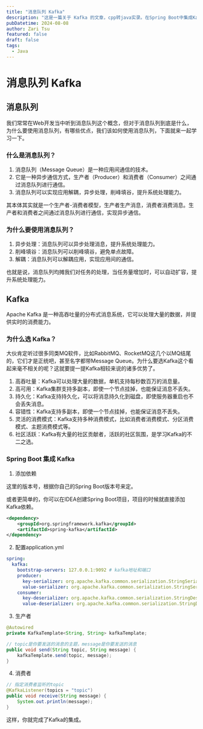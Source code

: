 ```yaml
---
title: "消息队列 Kafka"
description: "这是一篇关于 Kafka 的文章，cpp转java实录。在Spring Boot中集成Kafka，实现消息队列。"
pubDatetime: 2024-08-08
author: Zari Tsu
featured: false
draft: false
tags:
  - Java
---
```


# 消息队列 Kafka

## 消息队列

我们常常在Web开发当中听到消息队列这个概念，但对于消息队列到底是什么，为什么要使用消息队列，有哪些优点，我们该如何使用消息队列，下面就来一起学习一下。

### 什么是消息队列？

1. 消息队列（Message Queue）是一种应用间通信的技术。
2. 它是一种异步通信方式，生产者（Producer）和消费者（Consumer）之间通过消息队列进行通信。
3. 消息队列可以实现应用解耦，异步处理，削峰填谷，提升系统处理能力。

其本体其实就是一个生产者-消费者模型，生产者生产消息，消费者消费消息。生产者和消费者之间通过消息队列进行通信，实现异步通信。

### 为什么要使用消息队列？

1. 异步处理：消息队列可以异步处理消息，提升系统处理能力。
2. 削峰填谷：消息队列可以削峰填谷，避免单点故障。
3. 解耦：消息队列可以解耦应用，实现应用间的通信。

也就是说，消息队列均摊我们对任务的处理，当任务量增加时，可以自动扩容，提升系统处理能力。

## Kafka

Apache Kafka 是一种高吞吐量的分布式消息系统，它可以处理大量的数据，并提供实时的消费能力。

### 为什么选 Kafka？

大伙肯定听过很多同类MQ软件，比如RabbitMQ、RocketMQ这几个以MQ结尾的，它们才是正统吧，甚至名字都带Message Queue。为什么要选Kafka这个看起来毫不相关的呢？这就要提一提Kafka相较来说的诸多优势了。

1. 高吞吐量：Kafka可以处理大量的数据，单机支持每秒数百万的消息量。
2. 高可用：Kafka集群支持多副本，即使一个节点挂掉，也能保证消息不丢失。
3. 持久化：Kafka支持持久化，可以将消息持久化到磁盘，即使服务器重启也不会丢失消息。
4. 容错性：Kafka支持多副本，即使一个节点挂掉，也能保证消息不丢失。
5. 灵活的消费模式：Kafka支持多种消费模式，比如消费者消费模式、分区消费模式、主题消费模式等。
6. 社区活跃：Kafka有大量的社区贡献者，活跃的社区氛围，是学习Kafka的不二之选。

### Spring Boot 集成 Kafka

1. 添加依赖

这里的版本号，根据你自己的Spring Boot版本号来定。

或者更简单的，你可以在IDEA创建Spring Boot项目，项目的时候就直接添加Kafka依赖。

```xml
<dependency>
    <groupId>org.springframework.kafka</groupId>
    <artifactId>spring-kafka</artifactId>
</dependency>
```

2. 配置application.yml

```yaml
spring:
  kafka:
    bootstrap-servers: 127.0.0.1:9092 # kafka地址和端口
    producer:
      key-serializer: org.apache.kafka.common.serialization.StringSerializer
      value-serializer: org.apache.kafka.common.serialization.StringSerializer
    consumer:
      key-deserializer: org.apache.kafka.common.serialization.StringDeserializer
      value-deserializer: org.apache.kafka.common.serialization.StringDeserializer
```

3. 生产者

```java
@Autowired
private KafkaTemplate<String, String> kafkaTemplate;

// topic是你要发送的消息的主题，message是你要发送的消息
public void send(String topic, String message) {
    kafkaTemplate.send(topic, message);
}
```

4. 消费者

```java
// 指定消费者监听的topic
@KafkaListener(topics = "topic")
public void receive(String message) {
    System.out.println(message);
}
```

这样，你就完成了Kafka的集成。

